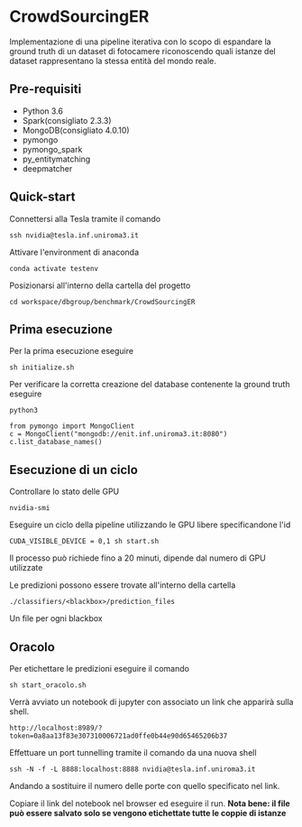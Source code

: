 # CrowdSourcingER

Implementazione di una pipeline iterativa con lo scopo di espandare la ground truth di un dataset di fotocamere
riconoscendo quali istanze del dataset rappresentano la stessa entità del mondo reale.

## Pre-requisiti

- Python 3.6
- Spark(consigliato 2.3.3)
- MongoDB(consigliato 4.0.10)
- pymongo
- pymongo_spark
- py_entitymatching
- deepmatcher

## Quick-start

Connettersi alla Tesla tramite il comando
```
ssh nvidia@tesla.inf.uniroma3.it
```
Attivare l'environment di anaconda
```
conda activate testenv
```
Posizionarsi all'interno della cartella del progetto
```
cd workspace/dbgroup/benchmark/CrowdSourcingER
```

## Prima esecuzione

Per la prima esecuzione eseguire
```
sh initialize.sh
```
 
Per verificare la corretta creazione del database contenente la ground truth eseguire
```
python3

from pymongo import MongoClient
c = MongoClient("mongodb://enit.inf.uniroma3.it:8080")
c.list_database_names()
```

## Esecuzione di un ciclo

Controllare lo stato delle GPU
```
nvidia-smi
```
Eseguire un ciclo della pipeline utilizzando le GPU libere specificandone l'id
```
CUDA_VISIBLE_DEVICE = 0,1 sh start.sh
```
Il processo può richiede fino a 20 minuti, dipende dal numero di GPU utilizzate


Le predizioni possono essere trovate all'interno della cartella
```
./classifiers/<blackbox>/prediction_files
```
Un file per ogni blackbox

## Oracolo
Per etichettare le predizioni eseguire il comando
```
sh start_oracolo.sh
```
Verrà avviato un notebook di jupyter con associato un link che apparirà sulla shell.
```
http://localhost:8989/?token=0a8aa13f83e307310006721ad0ffe0b44e90d65465206b37
```
Effettuare un port tunnelling tramite il comando da una nuova shell
```
ssh -N -f -L 8888:localhost:8888 nvidia@tesla.inf.uniroma3.it
```
Andando a sostituire il numero delle porte con quello specificato nel link.

Copiare il link del notebook nel browser ed eseguire il run.
**Nota bene: il file può essere salvato solo se vengono etichettate tutte le coppie di istanze**


